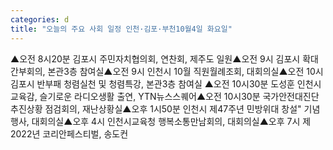 ```yaml
---
categories: d
title: "오늘의 주요 사회 일정 인천·김포·부천10월4일 화요일"
---
```

▲오전 8시20분 김포시 주민자치협의회, 연찬회, 제주도 일원▲오전 9시 김포시 확대간부회의, 본관3층 참여실▲오전 9시 인천시 10월 직원월례조회, 대회의실▲오전 10시 김포시 반부패 청렴실천 및 청렴특강, 본관3층 참여실 ▲오전 10시30분 도성훈 인천시교육감, 슬기로운 라디오생활 출연, YTN뉴스스퀘어▲오전 10시30분 국가안전대진단 추진상황 점검회의, 재난상황실▲오후 1시50분 인천시 제47주년 민방위대 창설" 기념행사, 대회의실▲오후 4시 인천시교육청 행복소통만남회의, 대회의실▲오후 7시 제2022년 코리안페스티벌, 송도컨